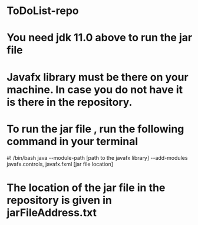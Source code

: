 # ToDoList-repo

# You need jdk 11.0 above to run the jar file 
# Javafx library must be there on your machine. In case you do not have it is there in the repository.

# To run the jar file , run the following command in your terminal

#! /bin/bash
java --module-path [path to the javafx library] --add-modules javafx.controls, javafx.fxml [jar file location]

# The location of the jar file in the repository is given in jarFileAddress.txt


